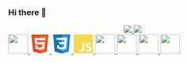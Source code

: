### Hi there 👋

<div align="center">
  <a href="https://github.com/nicholaspmiranda">
  <img height="180em" src="https://github-readme-stats.vercel.app/api?username=nicholaspmiranda&show_icons=true&theme=dracula&include_all_commits=true&count_private=true"/>
  <img height="180em" src="https://github-readme-stats.vercel.app/api/top-langs/?username=nicholaspmiranda&layout=compact&langs_count=7&theme=dracula"/>
</div>
  
<img height="40" width="40" src="https://cdn.icon-icons.com/icons2/2107/PNG/512/file_type_vue_icon_130078.png" />
<img height="40" width="40" src="https://raw.githubusercontent.com/devicons/devicon/master/icons/html5/html5-original.svg">
<img   height="40" width="40" src="https://raw.githubusercontent.com/devicons/devicon/master/icons/css3/css3-original.svg">
<img height="40" width="40" src="https://raw.githubusercontent.com/devicons/devicon/master/icons/javascript/javascript-plain.svg">
  <img height="40" width="40" src="https://cdn.icon-icons.com/icons2/1381/PNG/512/com_94184.png">
  <img height="40" width="40" src="https://cdn.jsdelivr.net/gh/devicons/devicon/icons/laravel/laravel-plain.svg" />



<img height="40" width="40"  src="https://cdn.jsdelivr.net/gh/devicons/devicon/icons/composer/composer-original.svg" />
  <img height="40" width="40" src="https://cdn.jsdelivr.net/gh/devicons/devicon/icons/linux/linux-original.svg" />


